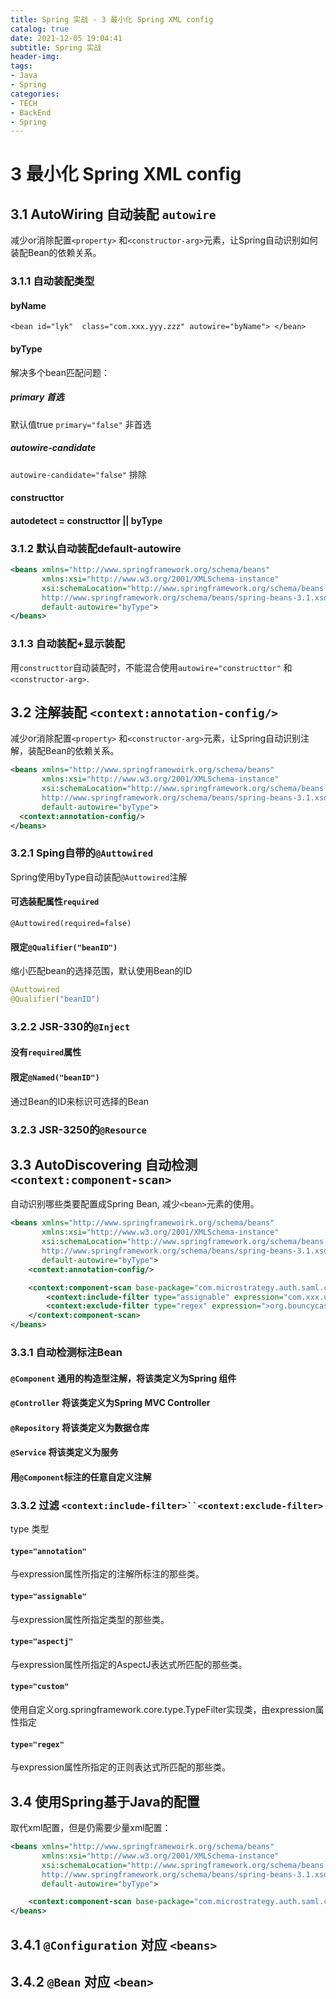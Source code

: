 ```yaml
---
title: Spring 实战 - 3 最小化 Spring XML config
catalog: true
date: 2021-12-05 19:04:41
subtitle: Spring 实战
header-img:
tags:
- Java
- Spring
categories:
- TECH
- BackEnd
- Spring
---
```


# 3 最小化 Spring XML config

## 3.1 AutoWiring 自动装配 `autowire`

减少or消除配置`<property>` 和`<constructor-arg>`元素，让Spring自动识别如何装配Bean的依赖关系。

### 3.1.1 自动装配类型

#### byName

`<bean id="lyk" 
    class="com.xxx.yyy.zzz"
    autowire="byName">
</bean>`

#### byType

解决多个bean匹配问题：

##### primary 首选

默认值true 
`primary="false"` 非首选

##### autowire-candidate

`autowire-candidate="false"` 排除

#### constructtor

#### autodetect = constructtor || byType

### 3.1.2 默认自动装配default-autowire

```xml
<beans xmlns="http://www.springframework.org/schema/beans"
       xmlns:xsi="http://www.w3.org/2001/XMLSchema-instance"
       xsi:schemaLocation="http://www.springframework.org/schema/beans
       http://www.springframework.org/schema/beans/spring-beans-3.1.xsd"
       default-autowire="byType">
</beans>
```

### 3.1.3 自动装配+显示装配

用`constructtor`自动装配时，不能混合使用`autowire="constructtor"` 和`<constructor-arg>`.

## 3.2 注解装配 `<context:annotation-config/>`

减少or消除配置`<property>` 和`<constructor-arg>`元素，让Spring自动识别注解，装配Bean的依赖关系。


```xml
<beans xmlns="http://www.springframewoirk.org/schema/beans"
       xmlns:xsi="http://www.w3.org/2001/XMLSchema-instance"
       xsi:schemaLocation="http://www.springframework.org/schema/beans
       http://www.springframework.org/schema/beans/spring-beans-3.1.xsd"
       default-autowire="byType">
  <context:annotation-config/>     
</beans>
```

### 3.2.1 Sping自带的`@Auttowired`

Spring使用byType自动装配`@Auttowired`注解

#### 可选装配属性`required`

`@Auttowired(required=false)`

#### 限定`@Qualifier("beanID")`

缩小匹配bean的选择范围，默认使用Bean的ID

```java
@Auttowired
@Qualifier("beanID")
```

### 3.2.2 JSR-330的`@Inject`

#### 没有`required`属性

#### 限定`@Named("beanID")`

通过Bean的ID来标识可选择的Bean

### 3.2.3 JSR-3250的`@Resource`


## 3.3 AutoDiscovering 自动检测 `<context:component-scan>`

自动识别哪些类要配置成Spring Bean, 减少`<bean>`元素的使用。

```xml
<beans xmlns="http://www.springframewoirk.org/schema/beans"
       xmlns:xsi="http://www.w3.org/2001/XMLSchema-instance"
       xsi:schemaLocation="http://www.springframework.org/schema/beans
       http://www.springframework.org/schema/beans/spring-beans-3.1.xsd"
       default-autowire="byType">
    <context:annotation-config/>     

    <context:component-scan base-package="com.microstrategy.auth.saml.config">
        <context:include-filter type="assignable" expression="com.xxx.uuu"/>
        <context:exclude-filter type="regex" expression=">org.bouncycastle.*"/>
    </context:component-scan>
</beans>
```

### 3.3.1 自动检测标注Bean

#### `@Component` 通用的构造型注解，将该类定义为Spring 组件

#### `@Controller` 将该类定义为Spring MVC Controller

#### `@Repository` 将该类定义为数据仓库

#### `@Service` 将该类定义为服务

#### 用`@Component`标注的任意自定义注解

### 3.3.2 过滤 `<context:include-filter>``<context:exclude-filter>`

type 类型

#### `type="annotation"`

与expression属性所指定的注解所标注的那些类。

#### `type="assignable"`

与expression属性所指定类型的那些类。

#### `type="aspectj"`

与expression属性所指定的AspectJ表达式所匹配的那些类。

#### `type="custom"`

使用自定义org.springframework.core.type.TypeFilter实现类，由expression属性指定

#### `type="regex"`

与expression属性所指定的正则表达式所匹配的那些类。

## 3.4 使用Spring基于Java的配置

取代xml配置，但是仍需要少量xml配置：

```xml
<beans xmlns="http://www.springframewoirk.org/schema/beans"
       xmlns:xsi="http://www.w3.org/2001/XMLSchema-instance"
       xsi:schemaLocation="http://www.springframework.org/schema/beans
       http://www.springframework.org/schema/beans/spring-beans-3.1.xsd"
       default-autowire="byType">

    <context:component-scan base-package="com.microstrategy.auth.saml.config"/>
</beans>
```

## 3.4.1 `@Configuration` 对应 `<beans>`

## 3.4.2 `@Bean` 对应 `<bean>`
